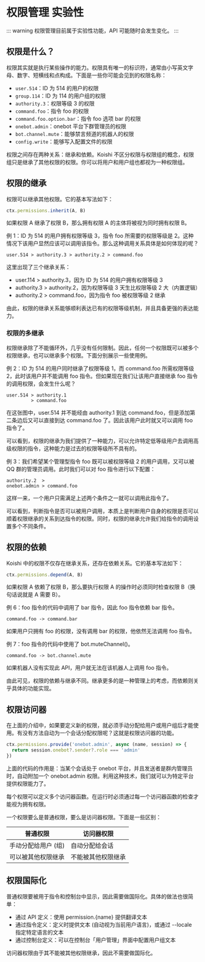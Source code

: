 # 权限管理 <badge type="warning">实验性</badge>

::: warning
权限管理目前属于实验性功能，API 可能随时会发生变化。
:::

## 权限是什么？

权限其实就是执行某些操作的能力。权限具有唯一的标识符，通常由小写英文字母、数字、短横线和点构成。下面是一些你可能会见到的权限名称：

- `user.514`：ID 为 514 的用户的权限
- `group.114`：ID 为 114 的用户组的权限
- `authority.3`：权限等级 3 的权限
- `command.foo`：指令 foo 的权限
- `command.foo.option.bar`：指令 foo 选项 bar 的权限
- `onebot.admin`：onebot 平台下群管理员的权限
- `bot.channel.mute`：能够禁言频道的机器人的权限
- `config.write`：能够写入配置文件的权限

权限之间存在两种关系：继承和依赖。Koishi 不区分权限与权限组的概念，权限组只是继承了其他权限的权限。你可以将用户和用户组也都视为一种权限组。

## 权限的继承

权限可以继承其他权限。它的基本写法如下：

```ts
ctx.permissions.inherit(A, B)
```

如果权限 A 继承了权限 B，那么拥有权限 A 的主体将被视为同时拥有权限 B。

例 1：ID 为 514 的用户拥有权限等级 3，指令 foo 所需要的权限等级是 2。这种情况下该用户显然应该可以调用该指令。那么这种调用关系具体是如何体现的呢？

```text
user.514 > authority.3 > authority.2 > command.foo
```

这里出现了三个继承关系：

- user.114 > authority.3，因为 ID 为 514 的用户拥有权限等级 3
- authority.3 > authority.2，因为权限等级 3 天生比权限等级 2 大（内置逻辑）
- authority.2 > command.foo，因为指令 foo 被权限等级 2 继承

由此，权限的继承关系能够顺利表达已有的权限等级机制，并且具备更强的表达能力。

### 权限的多继承

权限继承除了不能循环外，几乎没有任何限制。因此，任何一个权限既可以被多个权限继承，也可以继承多个权限。下面分别展示一些使用例。

例 2：ID 为 514 的用户同时继承了权限等级 1，而 command.foo 所需权限等级 2，此时该用户并不能调用 foo 指令。但如果现在我们让该用户直接继承 foo 指令的调用权限，会发生什么呢？

```text
user.514 > authority.1
         > command.foo
```

在这张图中，user.514 并不能经由 authority.1 到达 command.foo，但是添加第二条边后又可以直接到达 command.foo 了。因此该用户此时就又可以调用 foo 指令了。

可以看到，权限的继承为我们提供了一种能力，可以允许特定低等级用户去调用高级权限的指令，这种能力是过去的权限等级所不具有的。

例 3：我们希望某个管理型指令 foo 既可以被权限等级 2 的用户调用，又可以被 QQ 群的管理员调用。此时我们可以对 foo 指令进行以下配置：

```text
authority.2  >
onebot.admin > command.foo
```

这样一来，一个用户只需满足上述两个条件之一就可以调用此指令了。

可以看到，判断指令是否可以被用户调用，本质上是判断用户自身的权限是否可以顺着权限继承的关系到达指令的权限。同时，权限的继承允许我们给指令的调用设置多个不同条件。

## 权限的依赖

Koishi 中的权限不仅存在继承关系，还存在依赖关系。它的基本写法如下：

```ts
ctx.permissions.depend(A, B)
```

如果权限 A 依赖了权限 B，那么要执行权限 A 的操作时必须同时检查权限 B（换句话说就是 A 需要 B）。

例 6：foo 指令的代码中调用了 bar 指令，因此 foo 指令依赖 bar 指令。

```text
command.foo -> command.bar
```

如果用户只拥有 foo 的权限，没有调用 bar 的权限，他依然无法调用 foo 指令。

例 7：foo 指令的代码中使用了 bot.muteChannel()。

```text
command.foo -> bot.channel.mute
```

如果机器人没有实现此 API，用户就无法在该机器人上调用 foo 指令。

由此可见，权限的依赖与继承不同。继承更多的是一种管理上的考虑，而依赖则关乎具体的功能实现。

## 权限访问器

在上面的介绍中，如果要定义新的权限，就必须手动分配给用户或用户组后才能使用。有没有方法自动为一个会话分配权限呢？这就是权限访问器的功能。

```ts
ctx.permissions.provide('onebot.admin', async (name, session) => {
  return session.onebot?.sender?.role === 'admin'
})
```

上面的代码的作用是：当某个会话处于 onebot 平台，并且发送者是群内管理员时，自动附加一个 onebot.admin 权限。利用这种技术，我们就可以为特定平台提供权限能力了。

每个权限可以定义多个访问器函数。在运行时必须通过每一个访问器函数的检查才能视为拥有权限。

一个权限要么是普通权限，要么是访问器权限。下面是一些区别：

| 普通权限 | 访问器权限 |
| --- | --- |
| 手动分配给用户 (组) | 自动分配给会话 |
| 可以被其他权限继承 | 不能被其他权限继承 |

## 权限国际化

普通权限要被用于指令和控制台中显示，因此需要做国际化。具体的做法也很简单：

- 通过 API 定义：使用 permission.{name} 提供翻译文本
- 通过指令定义：定义时提供文本 (自动视为当前用户语言)，或通过 --locale 指定特定语言的文本
- 通过控制台定义：可以在控制台「用户管理」界面中配置用户组文本

访问器权限由于其不能被其他权限继承，因此不需要做国际化。


